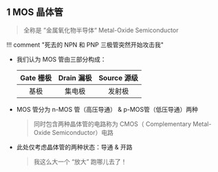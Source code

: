 ## 1 MOS 晶体管
> 全称是 ”金属氧化物半导体“ Metal-Oxide Semiconductor

!!! comment "死去的 NPN 和 PNP 三极管突然开始攻击我"

- 我们认为 MOS 管由三部分构成：

    | Gate 栅极 | Drain 漏极 | Source 源级 |
    |:---------:|:----------:|:-----------:|
    |   基极    |   集电极   |   发射极    |

- MOS 管分为 n-MOS 管（高压导通） & p-MOS管（低压导通）两种

 	> 同时包含两种晶体管的电路称为 CMOS（ Complementary Metal-Oxide Semiconductor）电路

- 此处仅考虑晶体管的两种状态：导通 & 开路

	> 我这么大一个 “放大” 跑哪儿去了！